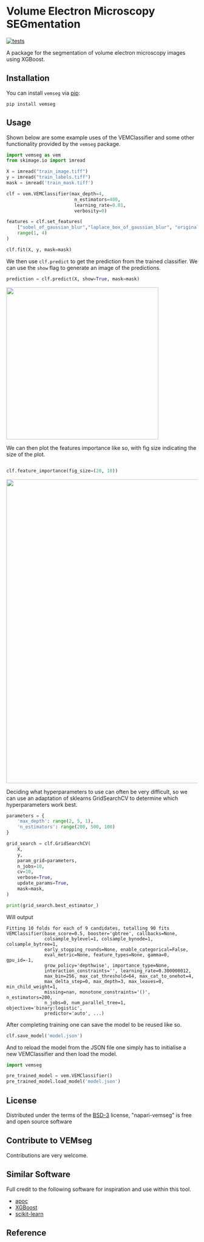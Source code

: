 [//]: # (<img width="250"  src="https://github.com/MatousE/vemseg/blob/main/imgs/VEMSEG-FINAL.svg"> )

# Volume Electron Microscopy SEGmentation
[![tests](https://github.com/MatousE/vemseg/workflows/tests/badge.svg)](https://github.com/MatousE/vemseg/actions)

A package for the segmentation of volume electron microscopy images using XGBoost.

## Installation

You can install `vemseg` via [pip]:

    pip install vemseg

## Usage
Shown below are some example uses of the VEMClassifier and some other functionality provided 
by the `vemseg` package.

```python
import vemseg as vem
from skimage.io import imread

X = imread("train_image.tiff")
y = imread("train_labels.tiff")
mask = imread('train_mask.tiff')

clf = vem.VEMClassifier(max_depth=4,
                         n_estimators=400,
                         learning_rate=0.01,
                         verbosity=0)

features = clf.set_features(
    ["sobel_of_gaussian_blur","laplace_box_of_gaussian_blur", "original"], 
    range(1, 4)
)

clf.fit(X, y, mask=mask)
```
We then use `clf.predict` to get the prediction from the trained
classifier. We can use the `show` flag to generate an image of the
predictions.
```python
prediction = clf.predict(X, show=True, mask=mask)
```
<img width="400"  src="https://github.com/MatousE/vemseg/blob/main/imgs/example_output.tiff">

We can then plot the features importance like so, with fig size indicating the size of the plot.
```python

clf.feature_importance(fig_size=(20, 10))
```

<img width="800"  src="https://github.com/MatousE/vemseg/blob/main/imgs/example_feature_graph.tiff">

Deciding what hyperparameters to use can often be very difficult, so we can use an adaptation
of sklearns GridSearchCV to determine which hyperparameters work best.

```python
parameters = {
    'max_depth': range(2, 5, 1),
    'n_estimators': range(200, 500, 100)
}

grid_search = clf.GridSearchCV(
    X,
    y,
    param_grid=parameters,
    n_jobs=10,
    cv=10,
    verbose=True,
    update_params=True,
    mask=mask,
)

print(grid_search.best_estimator_)
```
Will output
```
Fitting 10 folds for each of 9 candidates, totalling 90 fits
VEMClassifier(base_score=0.5, booster='gbtree', callbacks=None,
              colsample_bylevel=1, colsample_bynode=1, colsample_bytree=1,
              early_stopping_rounds=None, enable_categorical=False,
              eval_metric=None, feature_types=None, gamma=0, gpu_id=-1,
              grow_policy='depthwise', importance_type=None,
              interaction_constraints='', learning_rate=0.300000012,
              max_bin=256, max_cat_threshold=64, max_cat_to_onehot=4,
              max_delta_step=0, max_depth=3, max_leaves=0, min_child_weight=1,
              missing=nan, monotone_constraints='()', n_estimators=200,
              n_jobs=0, num_parallel_tree=1, objective='binary:logistic',
              predictor='auto', ...)
```
After completing training one can save the model to be reused like so.
```python
clf.save_model('model.json')
```
And to reload the model from the JSON file one simply has to initialise a new
VEMClassifier and then load the model.

```python
import vemseg

pre_trained_model = vem.VEMClassifier()
pre_trained_model.load_model('model.json')
```
## License

Distributed under the terms of the [BSD-3] license,
"napari-vemseg" is free and open source software

## Contribute to VEMseg
Contributions are very welcome.

## Similar Software
Full credit to the following software for inspiration and use within this tool.
* [apoc](https://github.com/haesleinhuepf/apoc)
* [XGBoost](https://github.com/dmlc/xgboost)
* [scikit-learn](https://scikit-learn.org/stable/)

## Reference

[BSD-3]: http://opensource.org/licenses/BSD-3-Clause
[pip]: https://pypi.org/project/pip/
